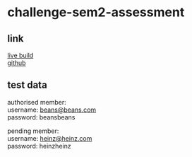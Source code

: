 # challenge-sem2-assessment

## link

[live build](<https://challenge-sem2-assessment.web.app>)  
[github](<https://github.com/JoeySuttonPreece/Challenge_Sem2_Assessment>)

## test data

authorised member:  
username: beans@beans.com  
password: beansbeans

pending member:  
username: heinz@heinz.com  
password: heinzheinz
